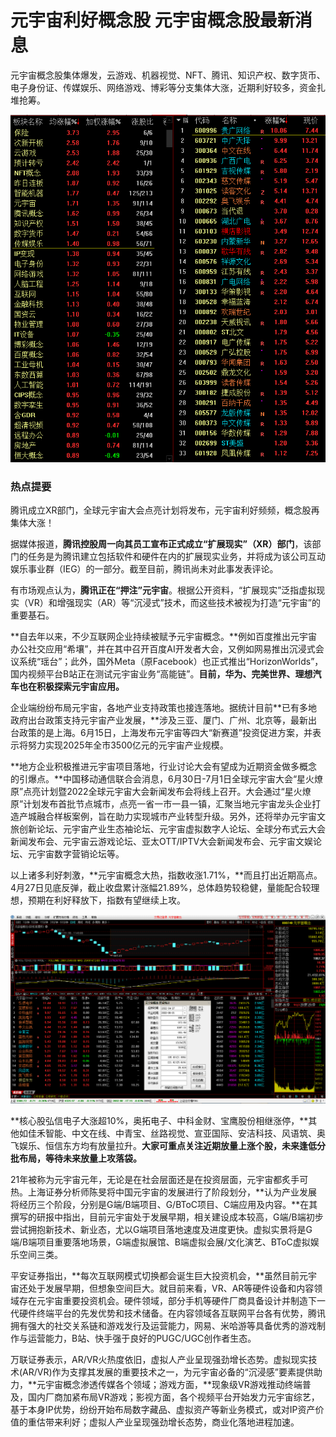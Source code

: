 # 元宇宙利好概念股 元宇宙概念股最新消息


元宇宙概念股集体爆发，云游戏、机器视觉、NFT、腾讯、知识产权、数字货币、电子身份证、传媒娱乐、网络游戏、博彩等分支集体大涨，近期利好较多，资金扎堆抢筹。

![配图](e809c0b72d03425ca37d4e743e080460.png)

### 热点提要

腾讯成立XR部门，全球元宇宙大会点亮计划将发布，元宇宙利好频频，概念股再集体大涨！

据媒体报道，**腾讯控股周一向其员工宣布正式成立“扩展现实”（XR）部门**，该部门的任务是为腾讯建立包括软件和硬件在内的扩展现实业务，并将成为该公司互动娱乐事业群（IEG）的一部分。截至目前，腾讯尚未对此事发表评论。

有市场观点认为，**腾讯正在“押注”元宇宙**。根据公开资料，“扩展现实”泛指虚拟现实（VR）和增强现实（AR）等“沉浸式”技术，而这些技术被视为打造“元宇宙”的重要基石。

**自去年以来，不少互联网企业持续被赋予元宇宙概念。**例如百度推出元宇宙办公社交应用“希壤”，并在其中召开百度AI开发者大会，又例如网易推出沉浸式会议系统“瑶台”；此外，国外Meta（原Facebook）也正式推出“HorizonWorlds”，国内视频平台B站正在测试元宇宙业务“高能链”。**目前，华为、完美世界、理想汽车也在积极探索元宇宙应用。**

企业端纷纷布局元宇宙，各地产业支持政策也接连落地。据统计目前**已有多地政府出台政策支持元宇宙产业发展，**涉及三亚、厦门、广州、北京等，最新出台政策的是上海。6月15日，上海发布元宇宙等四大“新赛道”投资促进方案，并表示将努力实现2025年全市3500亿元的元宇宙产业规模。

**地方企业积极推进元宇宙项目落地，行业讨论大会有望成为近期资金做多概念的引爆点。**中国移动通信联合会消息，6月30日-7月1日全球元宇宙大会“星火燎原”点亮计划暨2022全球元宇宙大会新闻发布会将线上召开。大会通过“星火燎原”计划发布首批节点城市，点亮一省一市一县一镇，汇聚当地元宇宙龙头企业打造产城融合样板案例，旨在助力实现城市产业转型升级。另外，还将举办元宇宙文旅创新论坛、元宇宙产业生态袖论坛、元宇宙虚拟数字人论坛、全球分布式云大会新闻发布会、元宇宙云游戏论坛、亚太OTT/IPTV大会新闻发布会、元宇宙文娱论坛、元宇宙数字营销论坛等。

以上诸多利好刺激，**元宇宙概念大热，指数收涨1.71%，**而且打出近期高点。4月27日见底反弹，截止收盘累计涨幅21.89%，总体趋势较稳健，量能配合较理想，预期在利好释放下，指数有望继续上攻。

![配图](bc5f9b61fc1a4deda99150a9292b0237.png)

**核心股弘信电子大涨超10%，奥拓电子、中科金财、宝鹰股份相继涨停，**其他如佳禾智能、中文在线、中青宝、丝路视觉、宣亚国际、安洁科技、风语筑、奥飞娱乐、恒信东方均有放量拉升。**大家可重点关注近期放量上涨个股，未来逢低分批布局，等待未来放量上攻落袋。**

21年被称为元宇宙元年，无论是在社会层面还是在投资层面，元宇宙都炙手可热。上海证券分析师陈旻将中国元宇宙的发展进行了阶段划分，**认为产业发展将经历三个阶段，分别是G端/B端项目、G/BToC项目、C端应用及内容。**在其撰写的研报中指出，目前元宇宙处于发展早期，相关建设成本较高，G端/B端初步尝试拥抱新技术、新业态，尤以G端项目落地速度及进度更快。虚拟实景将是G端/B端项目重要落地场景，G端虚拟展馆、B端虚拟会展/文化演艺、BToC虚拟娱乐空间三类。

平安证券指出，**每次互联网模式切换都会诞生巨大投资机会，**虽然目前元宇宙还处于发展早期，但想象空间巨大。就目前来看，VR、AR等硬件设备和内容领域存在元宇宙重要投资机会。硬件领域，部分手机等硬件厂商具备设计并制造下一代硬件终端平台的先发优势和技术储备。在内容领域各互联网平台各有优势，腾讯拥有强大的社交关系链和游戏发行及运营能力，网易、米哈游等具备优秀的游戏制作与运营能力，B站、快手强于良好的PUGC/UGC创作者生态。

万联证券表示，AR/VR火热度依旧，虚拟人产业呈现强劲增长态势。虚拟现实技术(AR/VR)作为支撑其发展的重要技术之一，为元宇宙必备的“沉浸感”要素提供助力，**元宇宙概念渗透传媒各个领域；游戏方面，**现象级VR游戏推动终端普及，国内厂商加紧布局VR游戏；影视方面，各个视频平台开始发力元宇宙综艺，基于本身IP优势，纷纷开始布局数字藏品、虚拟资产等新业务模式，或对IP资产价值的重估带来利好；虚拟人产业呈现强劲增长态势，商业化落地进程加速。


